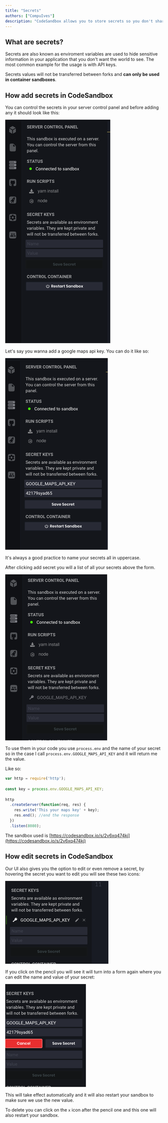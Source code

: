 ```yaml
---
title: "Secrets"
authors: ["CompuIves"]
description: "CodeSandbox allows you to store secrets so you don't share your keys"
---
```


## What are secrets?

Secrets are also known as enviroment variables are used to hide sensitive information in your application that you don't want the world to see.
The most common example for the usage is with API keys.

Secrets values will not be transferred between forks and **can only be used in container sandboxes**.

## How add secrets in CodeSandbox

You can control the secrets in your server control panel and before adding any it should look like this:

![No Secrets](./images/secrets-1.png)

Let's say you wanna add a google maps api key. You can do it like so:

![Map Secrets](./images/secrets-2.png)

It's always a good practice to name your secrets all in uppercase.

After clicking add secret you will a list of all your secrets above the form.

![Secrets](./images/secrets-3.png)

To use them in your code you use `process.env` and the name of your secret so in the case I call `process.env.GOOGLE_MAPS_API_KEY` and it will return me the value.

Like so:

```js
var http = require('http');

const key = process.env.GOOGLE_MAPS_API_KEY;

http
  .createServer(function(req, res) {
    res.write('This your maps key' + key);
    res.end(); //end the response
  })
  .listen(8080);
```

The sandbox used is [https://codesandbox.io/s/2v6xq474kj](https://codesandbox.io/s/2v6xq474kj)

## How edit secrets in CodeSandbox

Our UI also gives you the option to edit or even remove a secret, by hovering the secret you want to edit you will see these two icons:

![Icons](./images/secrets-4.png)

If you click on the pencil you will see it will turn into a form again where you can edit the name and value of your secret:

![Icons](./images/secrets-5.png)

This will take effect automatically and it will also restart your sandbox to make sure we use the new value.

To delete you can click on the `x` icon after the pencil one and this one will also restart your sandbox.
